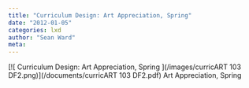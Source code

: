 ```yaml
---
title: "Curriculum Design: Art Appreciation, Spring"
date: "2012-01-05"
categories: lxd
author: "Sean Ward"
meta:
---
```


[![ Curriculum Design: Art Appreciation, Spring ](/images/curricART 103 DF2.png)](/documents/curricART 103 DF2.pdf) Art Appreciation, Spring
